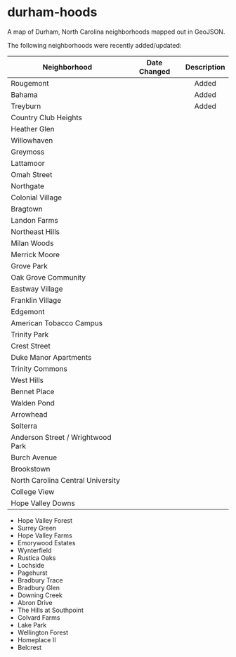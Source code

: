 durham-hoods
============

A map of Durham, North Carolina neighborhoods mapped out in GeoJSON.

The following neighborhoods were recently added/updated:

|Neighborhood           | Date Changed  | Description  |
|-----------------------|:-------------:|:------------:|
|Rougemont              |               | Added        |
|Bahama                 |               | Added        |
|Treyburn               |               | Added        |
|Country Club Heights   |               |              |
|Heather Glen           |               |              |
|Willowhaven            |               |              |
|Greymoss               |               |              |
|Lattamoor              |               |              |
|Omah Street            |               |              |
|Northgate              |               |              |
|Colonial Village       |               |              |
|Bragtown               |               |              |
|Landon Farms           |               |              |
|Northeast Hills        |               |              |
|Milan Woods            |               |              |
|Merrick Moore          |               |              |
|Grove Park             |               |              |
|Oak Grove Community    |               |              |
|Eastway Village        |               |              |
|Franklin Village       |               |              |
|Edgemont               |               |              |
|American Tobacco Campus|               |              |
|Trinity Park           |               |              |
|Crest Street           |               |              |
|Duke Manor Apartments  |               |              |
|Trinity Commons        |               |              |
|West Hills             |               |              |
|Bennet Place           |               |              |
|Walden Pond            |               |              |
|Arrowhead              |               |              |
|Solterra               |               |              |
|Anderson Street / Wrightwood Park|               |              |
|Burch Avenue           |               |              |
|Brookstown             |               |              |
|North Carolina Central University|               |              |
|College View           |               |              |
|Hope Valley Downs      |               |              |


<ul>
<li>Hope Valley Forest</li>
<li>Surrey Green</li>
<li>Hope Valley Farms</li>
<li>Emorywood Estates</li>
<li>Wynterfield</li>
<li>Rustica Oaks</li>
<li>Lochside</li>
<li>Pagehurst</li>
<li>Bradbury Trace</li>
<li>Bradbury Glen</li>
<li>Downing Creek</li>
<li>Abron Drive</li>
<li>The Hills at Southpoint</li>
<li>Colvard Farms</li>
<li>Lake Park</li>
<li>Wellington Forest</li>
<li>Homeplace II</li>
<li>Belcrest</li>
</ul>
